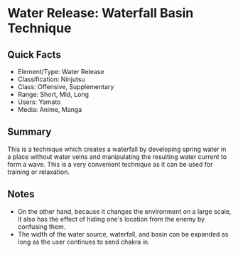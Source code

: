 # Water Release: Waterfall Basin Technique

## Quick Facts
- Element/Type: Water Release
- Classification: Ninjutsu
- Class: Offensive, Supplementary
- Range: Short, Mid, Long
- Users: Yamato
- Media: Anime, Manga

## Summary
This is a technique which creates a waterfall by developing spring water in a place without water veins and manipulating the resulting water current to form a wave. This is a very convenient technique as it can be used for training or relaxation.

## Notes
- On the other hand, because it changes the environment on a large scale, it also has the effect of hiding one's location from the enemy by confusing them.
- The width of the water source, waterfall, and basin can be expanded as long as the user continues to send chakra in.

